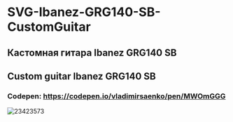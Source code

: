 # SVG-Ibanez-GRG140-SB-CustomGuitar

## Кастомная гитара Ibanez GRG140 SB

## Custom guitar Ibanez GRG140 SB

### Codepen: https://codepen.io/vladimirsaenko/pen/MWOmGGG

![23423573](https://user-images.githubusercontent.com/56477695/172371460-9e2b98fa-f774-462a-99b4-f1aacf2ccc3b.jpg)
